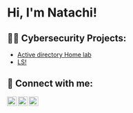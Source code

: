 <h1>Hi, I'm Natachi!</h1>

<h2>👨‍💻 Cybersecurity Projects:</h2>

  - [Active directory Home lab](https://github.com/natcode01)
  - [LS!](https://github.com/natcode01) 


<h2> 🤳 Connect with me:</h2>

[<img align="left" alt="just_ktb | Twitter" width="22px" src="https://cdn.jsdelivr.net/npm/simple-icons@v3/icons/twitter.svg" />][twitter]
[<img align="left" alt="natachi-ike-obasi-b7a68b169 | LinkedIn" width="22px" src="https://cdn.jsdelivr.net/npm/simple-icons@v3/icons/linkedin.svg" />][linkedin]
[<img align="left" alt="natgram_ | Instagram" width="22px" src="https://cdn.jsdelivr.net/npm/simple-icons@v3/icons/instagram.svg" />][instagram]

[twitter]: https://x.com/just_ktb
[instagram]: https://www.instagram.com/natgram_/
[linkedin]: https://www.linkedin.com/in/natachi-ike-obasi-b7a68b1b9/ 

<!--
**natcode01/natcode01** is a ✨ _special_ ✨ repository because its `README.md` (this file) appears on your GitHub profile.
